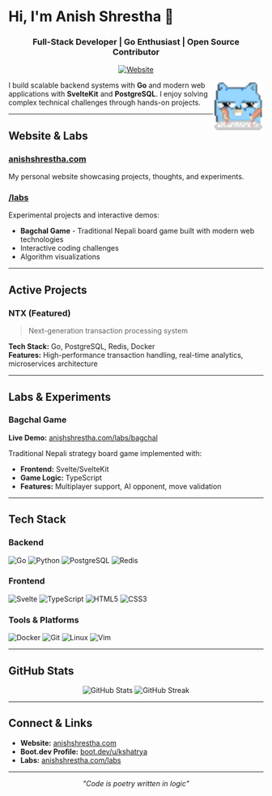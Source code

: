 # Hi, I'm Anish Shrestha 👋

<div align="center">
  <h3>Full-Stack Developer | Go Enthusiast | Open Source Contributor</h3>
  <p>
    <a href="https://anishshrestha.com" target="_blank">
      <img src="https://img.shields.io/badge/Website-anishshrestha.com-blue?style=for-the-badge" alt="Website"/>
    </a>
  </p>
</div>

<img align="right" height="100" width="100" src="./typing-furiously.gif" alt="gopher-eye-role">

I build scalable backend systems with **Go** and modern web applications with **SvelteKit** and **PostgreSQL**. I enjoy solving complex technical challenges through hands-on projects.

---

## Website & Labs

### [anishshrestha.com](https://anishshrestha.com)

My personal website showcasing projects, thoughts, and experiments.

### [/labs](https://anishshrestha.com/labs)

Experimental projects and interactive demos:

- **Bagchal Game** - Traditional Nepali board game built with modern web technologies
- Interactive coding challenges
- Algorithm visualizations

---

## Active Projects

### NTX (Featured)
>
> Next-generation transaction processing system

**Tech Stack:** Go, PostgreSQL, Redis, Docker  
**Features:** High-performance transaction handling, real-time analytics, microservices architecture

---

## Labs & Experiments

### Bagchal Game

**Live Demo:** [anishshrestha.com/labs/bagchal](https://anishshrestha.com/labs/bagchal)

Traditional Nepali strategy board game implemented with:

- **Frontend:** Svelte/SvelteKit
- **Game Logic:** TypeScript
- **Features:** Multiplayer support, AI opponent, move validation

---

## Tech Stack

### Backend

![Go](https://img.shields.io/badge/Go-00ADD8?style=for-the-badge&logo=go&logoColor=white)
![Python](https://img.shields.io/badge/Python-3776AB?style=for-the-badge&logo=python&logoColor=white)
![PostgreSQL](https://img.shields.io/badge/PostgreSQL-316192?style=for-the-badge&logo=postgresql&logoColor=white)
![Redis](https://img.shields.io/badge/Redis-DC382D?style=for-the-badge&logo=redis&logoColor=white)

### Frontend

![Svelte](https://img.shields.io/badge/Svelte-FF3E00?style=for-the-badge&logo=svelte&logoColor=white)
![TypeScript](https://img.shields.io/badge/TypeScript-007ACC?style=for-the-badge&logo=typescript&logoColor=white)
![HTML5](https://img.shields.io/badge/HTML5-E34F26?style=for-the-badge&logo=html5&logoColor=white)
![CSS3](https://img.shields.io/badge/CSS3-1572B6?style=for-the-badge&logo=css3&logoColor=white)

### Tools & Platforms

![Docker](https://img.shields.io/badge/Docker-2496ED?style=for-the-badge&logo=docker&logoColor=white)
![Git](https://img.shields.io/badge/Git-F05032?style=for-the-badge&logo=git&logoColor=white)
![Linux](https://img.shields.io/badge/Linux-FCC624?style=for-the-badge&logo=linux&logoColor=black)
![Vim](https://img.shields.io/badge/Vim-019733?style=for-the-badge&logo=vim&logoColor=white)

---

## GitHub Stats

<div align="center">
  <img src="https://github-readme-stats.vercel.app/api?username=VoidArchive&show_icons=true&theme=radical&hide_border=true" alt="GitHub Stats" />
  <img src="https://github-readme-streak-stats.herokuapp.com/?user=VoidArchive&theme=radical&hide_border=true" alt="GitHub Streak" />
</div>

---

## Connect & Links

- **Website:** [anishshrestha.com](https://anishshrestha.com)
- **Boot.dev Profile:** [boot.dev/u/kshatrya](https://www.boot.dev/u/kshatrya)
- **Labs:** [anishshrestha.com/labs](https://anishshrestha.com/labs)

---

<div align="center">
  <i>"Code is poetry written in logic"</i>
</div>
